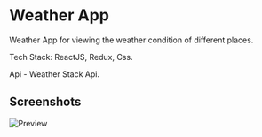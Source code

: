 
# Weather App

Weather App for viewing the weather condition of different places.

Tech Stack: ReactJS, Redux, Css.

Api - Weather Stack Api.


## Screenshots

![Preview](https://ibb.co/6wrg36N)

